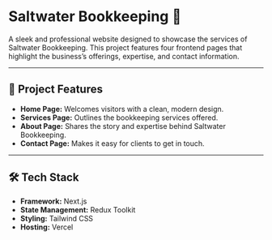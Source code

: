 # Saltwater Bookkeeping 🌊

A sleek and professional website designed to showcase the services of Saltwater Bookkeeping. This project features four frontend pages that highlight the business’s offerings, expertise, and contact information.

---

## 🚀 Project Features

- **Home Page:** Welcomes visitors with a clean, modern design.
- **Services Page:** Outlines the bookkeeping services offered.
- **About Page:** Shares the story and expertise behind Saltwater Bookkeeping.
- **Contact Page:** Makes it easy for clients to get in touch.

---

## 🛠️ Tech Stack

- **Framework:** Next.js
- **State Management:** Redux Toolkit
- **Styling:** Tailwind CSS
- **Hosting:** Vercel

